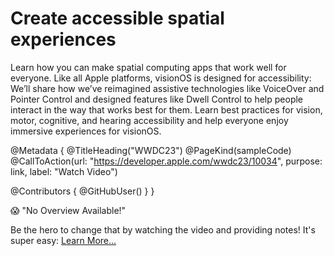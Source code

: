 # Create accessible spatial experiences

Learn how you can make spatial computing apps that work well for everyone. Like all Apple platforms, visionOS is designed for accessibility: We’ll share how we’ve reimagined assistive technologies like VoiceOver and Pointer Control and designed features like Dwell Control to help people interact in the way that works best for them. Learn best practices for vision, motor, cognitive, and hearing accessibility and help everyone enjoy immersive experiences for visionOS.

@Metadata {
   @TitleHeading("WWDC23")
   @PageKind(sampleCode)
   @CallToAction(url: "https://developer.apple.com/wwdc23/10034", purpose: link, label: "Watch Video")

   @Contributors {
      @GitHubUser(<replace this with your GitHub handle>)
   }
}

😱 "No Overview Available!"

Be the hero to change that by watching the video and providing notes! It's super easy:
 [Learn More…](https://wwdcnotes.github.io/WWDCNotes/documentation/wwdcnotes/contributing)
